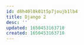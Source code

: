 ```yaml
---
id: d8h40l0k01t5p7joujb1lb4
title: Django 2
desc: ''
updated: 1650453163710
created: 1650453163710
---
```


